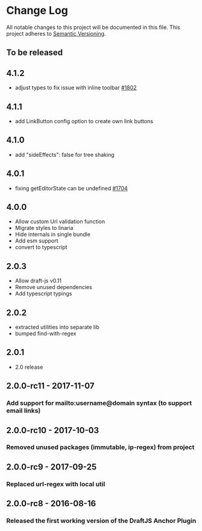 # Change Log

All notable changes to this project will be documented in this file.
This project adheres to [Semantic Versioning](http://semver.org/).

## To be released

## 4.1.2

- adjust types to fix issue with inline toolbar [#1802](https://github.com/draft-js-plugins/draft-js-plugins/issues/1802)

## 4.1.1

- add LinkButton config option to create own link buttons

## 4.1.0

- add "sideEffects": false for tree shaking

## 4.0.1

- fixing getEditorState can be undefined [#1704](https://github.com/draft-js-plugins/draft-js-plugins/issues/1704)

## 4.0.0

- Allow custom Url validation function
- Migrate styles to linaria
- Hide internals in single bundle
- Add esm support
- convert to typescript

## 2.0.3

- Allow draft-js v0.11
- Remove unused dependencies
- Add typescript typings

## 2.0.2

- extracted utilities into separate lib
- bumped find-with-regex

## 2.0.1

- 2.0 release

## 2.0.0-rc11 - 2017-11-07

### Add support for mailto:username@domain syntax (to support email links)

## 2.0.0-rc10 - 2017-10-03

### Removed unused packages (immutable, ip-regex) from project

## 2.0.0-rc9 - 2017-09-25

### Replaced url-regex with local util

## 2.0.0-rc8 - 2016-08-16

### Released the first working version of the DraftJS Anchor Plugin
